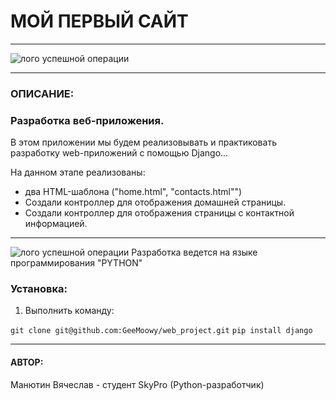 # МОЙ ПЕРВЫЙ САЙТ

---

![лого успешной операции](https://avatars.mds.yandex.net/i?id=5273006fc233a673e84873c27689edc6_l-5330065-images-thumbs&n=13)

---
### ОПИСАНИЕ:
### Разработка веб-приложения.
В этом приложении мы будем реализовывать и практиковать разработку web-приложений с помощью Django...

На данном этапе реализованы:
- два HTML-шаблона ("home.html", "contacts.html"")
- Создали контроллер для отображения домашней страницы.
- Создали контроллер для отображения страницы с контактной информацией.

---
![лого успешной операции](https://blog.maxford.ru/upload/000/u1/5/d/python-logo-small.png)
Разработка ведется на языке программирования "PYTHON"

### Установка:
1. Выполнить команду:

`git clone git@github.com:GeeMoowy/web_project.git`
`pip install django`


---
#### АВТОР:
Манютин Вячеслав - студент SkyPro (Python-разработчик)